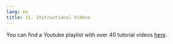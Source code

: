 ```yaml
---
lang: en
title: 11. Instructional Videos
---
```

You can find a Youtube playlist with over 40 tutorial videos [here](https://www.youtube.com/playlist?list=PLkfJvKuL08vHy4lk3TxQQddYrWyqzA9b4).
